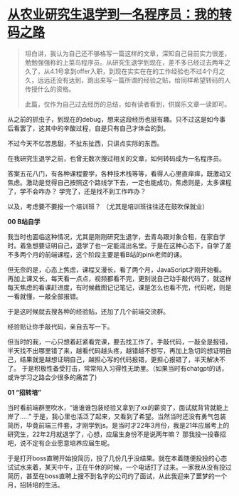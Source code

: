 # [从农业研究生退学到一名程序员：我的转码之路](https://github.com/QiYongchuan/MyGitBlog/issues/101)

> 坦白讲，我认为自己还不够格写一篇这样的文章，深知自己目前实力很差，勉勉强强称的上菜鸟程序员。从研究生退学到现在，差不多已经过去两年之久了，从4.1号拿到offer入职，到现在实实在在的工作经验也不过4个月之久，远远还没有达到，跳出来写一篇所谓的经验之贴，给同样希望转码的人传授什么的资格。
> 
> 此篇，仅作为自己过去经历的总结，如有读者看到，供娱乐文章一读即可。

从之前的抓虫子，到现在的debug，想来这段经历也挺有趣。只不过这是如今事后看罢了，这其中的辛酸过程，自是只有自己才体会的到。

不过今天不忆苦思甜，不扯东扯西，只讲点实际的东西。


在我研究生退学之前，也曾无数次搜过相关的文章，如何转码成为一名程序员。

答案五花八门，有各种课程要学，各种技术栈等等，看得人心里直痒痒，既激动又焦虑。激动是觉得自己按照这个路线学下去，一定也能成功，焦虑则是，太多课程了，学不会咋办？ 学完了，还是找不到工作咋办？


以及，考虑要不要报一个培训班？ （尤其是培训班往往还在鼓吹保就业）

**00  B站自学**

我当时也面临这种情况，尤其是刚刚研究生退学，去青岛跟对象合租，在家自学时。着急想要证明自己，退学了也一定能混出名堂。于是在这种心态下，自学了差不多两个月的前端课程，这个阶段主要是看B站的pink老师的课。

但无奈的是，心态上焦虑，课程又漫长，看了两个月，JavaScript才刚开始看。再加上课又长，每天看一点点，视频都看不完，更别说自己动手敲代码了，就这样每天焦虑的看课赶进度，有时候截图记记笔记，课是怎么也看不完，代码呢，则是一看就懂，一敲全部报错。

于是这时候就去搜各种的经验贴，还加了几个前端交流群。

经验贴让你手敲代码，亲自去写一下。

但当时的我，一心只想着赶紧看完课，要去找工作了。手敲代码，一敲全是报错，半天找不出哪里错了来，越看代码越头疼，越错越不想写，再加上急切的想证明自己，结果就是越想证明自己，越担心写的代码报错，更担心报错了，半天解决不了。 于是积极性备受打击，常常陷入习得性无助里。（如果当时有chatgpt的话，或许学习之路会少很多的痛苦了)

**01  “招转培”**

当时看前端群里吹水，“谁谁谁包装经验又拿到了xx的薪资了，面试就背背就能上岸了.....”
于是，我心里也活泛了起来，又看到了希望。当然当时还没有勇气包装简历，毕竟前端三件套，才刚学到js。是当时才22年3月份，我是21年应届考上的研究生，22年2月就退学了，心想，应届生身份不是说两年嘛？   那我投一投春招吧，说不定有企业愿意培养应届生呢。

于是打开boss直聘开始投简历，投了几份几乎没结果。就在本着随便投投的心态试试水来着，某天中午，正在午休的时候，一个电话打了过来。一家我从没有投过简历，甚至在boss直聘上搜不到名字的公司约了面试，从此我迎来了噩梦的一个月，招转培的生活。


